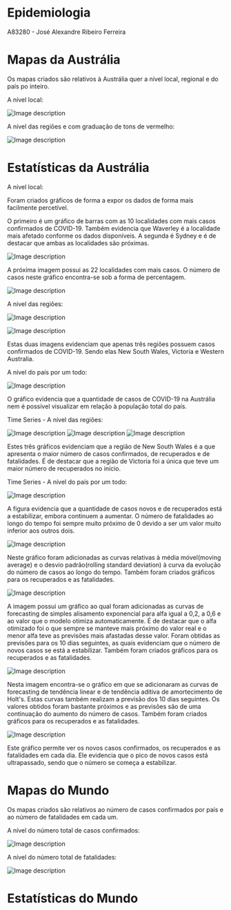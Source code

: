 # Epidemiologia

A83280 - José Alexandre Ribeiro Ferreira

# Mapas da Austrália

Os mapas criados são relativos à Austrália quer a nível local, regional e do país po inteiro.

A nível local:

![Image description](https://github.com/jose-alexandre98/Epidemiologia/blob/master/Austr%C3%A1lia/Imagens/Mapas/aus.png)

A nível das regiões e com graduação de tons de vermelho:

![Image description](https://github.com/jose-alexandre98/Epidemiologia/blob/master/Austr%C3%A1lia/Imagens/Mapas/aus_regions_vermelho.png)

# Estatísticas da Austrália

A nível local:

Foram criados gráficos de forma a expor os dados de forma mais facilmente percetível.

O primeiro é um gráfico de barras com as 10 localidades com mais casos confirmados de COVID-19. Também evidencia que Waverley é a localidade mais afetado conforme os dados disponíveis. A segunda é Sydney e é de destacar que ambas as localidades são próximas.

![Image description](https://github.com/jose-alexandre98/Epidemiologia/blob/master/Austr%C3%A1lia/Imagens/Estat%C3%ADsticas/Australian_Cases_Bar10.png)

A próxima imagem possui as 22 localidades com mais casos. O número de casos neste gráfico encontra-se sob a forma de percentagem.

![Image description](https://github.com/jose-alexandre98/Epidemiologia/blob/master/Austr%C3%A1lia/Imagens/Estat%C3%ADsticas/Australian_Cases_Pie22.png)

A nível das regiões:

![Image description](https://github.com/jose-alexandre98/Epidemiologia/blob/master/Austr%C3%A1lia/Imagens/Estat%C3%ADsticas/Australian_Cases_Region_Bar.png)

![Image description](https://github.com/jose-alexandre98/Epidemiologia/blob/master/Austr%C3%A1lia/Imagens/Estat%C3%ADsticas/Australian_Cases_Region_Pie.png)

Estas duas imagens evidenciam que apenas três regiões possuem casos confirmados de COVID-19. Sendo elas New South Wales, Victoria e Western Australia.

A nível do país por um todo:

![Image description](https://github.com/jose-alexandre98/Epidemiologia/blob/master/Austr%C3%A1lia/Imagens/Estat%C3%ADsticas/Australian_Cases_Country.png)

O gráfico evidencia que a quantidade de casos de COVID-19 na Austrália nem é possível visualizar em relação à população total do país.

Time Series - A nível das regiões:

![Image description](https://github.com/jose-alexandre98/Epidemiologia/blob/master/Austr%C3%A1lia/Imagens/Estat%C3%ADsticas/Australian_Cases_Region_Evolution_Confirmed.png)
![Image description](https://github.com/jose-alexandre98/Epidemiologia/blob/master/Austr%C3%A1lia/Imagens/Estat%C3%ADsticas/Australian_Cases_Region_Evolution_Recovered.png)
![Image description](https://github.com/jose-alexandre98/Epidemiologia/blob/master/Austr%C3%A1lia/Imagens/Estat%C3%ADsticas/Australian_Cases_Region_Evolution_Deaths.png)

Estes três gráficos evidenciam que a região de New South Wales é a que apresenta o maior número de casos confirmados, de recuperados e de fatalidades. É de destacar que a região de Victoria foi a única que teve um maior número de recuperados no início.

Time Series - A nível do país por um todo:

![Image description](https://github.com/jose-alexandre98/Epidemiologia/blob/master/Austr%C3%A1lia/Imagens/Estat%C3%ADsticas/Australian_Cases_Australia_Evolution.png)

A figura evidencia que a quantidade de casos novos e de recuperados está a estabilizar, embora continuem a aumentar. 
O número de fatalidades ao longo do tempo foi sempre muito próximo de 0 devido a ser um valor muito inferior aos outros dois.


![Image description](https://github.com/jose-alexandre98/Epidemiologia/blob/master/Austr%C3%A1lia/Imagens/Estat%C3%ADsticas/Australian_Cases_Australia_Evolution_Confirmed.png)

Neste gráfico foram adicionadas as curvas relativas à média móvel(moving average) e o desvio padrão(rolling standard deviation) à curva da evolução do número de casos ao longo do tempo. 
Também foram criados gráficos para os recuperados e as fatalidades.

![Image description](https://github.com/jose-alexandre98/Epidemiologia/blob/master/Austr%C3%A1lia/Imagens/Estat%C3%ADsticas/Australian_Cases_Australia_Evolution_Confirmed_Forecasting.png)

A imagem possui um gráfico ao qual foram adicionadas as curvas de forecasting de simples alisamento exponencial para alfa igual a 0,2, a 0,6 e ao valor que o modelo otimiza automaticamente. É de destacar que o alfa otimizado foi o que sempre se manteve mais próximo do valor real e o menor alfa teve as previsões mais afastadas desse valor.
Foram obtidas as previsões para os 10 dias seguintes, as quais evidenciam que o número de novos casos se está a estabilizar.
Também foram criados gráficos para os recuperados e as fatalidades.

![Image description](https://github.com/jose-alexandre98/Epidemiologia/blob/master/Austr%C3%A1lia/Imagens/Estat%C3%ADsticas/Australian_Cases_Australia_Evolution_Confirmed_Forecasting_Model.png)

Nesta imagem encontra-se o gráfico em que se adicionaram as curvas de forecasting de tendência linear e de tendência aditiva de amortecimento de Holt's. Estas curvas também realizam a previsão dos 10 dias seguintes. Os valores obtidos foram bastante próximos e as previsões são de uma continuação do aumento do número de casos.
Também foram criados gráficos para os recuperados e as fatalidades.

![Image description](https://github.com/jose-alexandre98/Epidemiologia/blob/master/Austr%C3%A1lia/Imagens/Estat%C3%ADsticas/Australian_Cases_Australia_New.png)

Este gráfico permite ver os novos casos confirmados, os recuperados e as fatalidades em cada dia. Ele evidencia que o pico de novos casos está ultrapassado, sendo que o número se começa a estabilizar.


# Mapas do Mundo

Os mapas criados são relativos ao número de casos confirmados por país e ao número de fatalidades em cada um.

A nível do número total de casos confirmados:

![Image description](https://github.com/jose-alexandre98/Epidemiologia/blob/master/Mundo/Imagens/Mapas/world_vermelho_total.png)

A nível do número total de fatalidades:

![Image description](https://github.com/jose-alexandre98/Epidemiologia/blob/master/Mundo/Imagens/Mapas/world_preto_total.png)

# Estatísticas do Mundo











